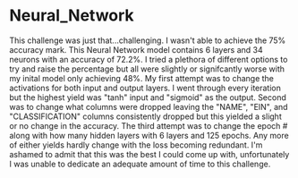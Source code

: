 # Neural_Network

This challenge was just that...challenging. I wasn't able to achieve the 75% accuracy mark.
This Neural Network model contains 6 layers and 34 neurons with an accuracy of 72.2%.
I tried a plethora of different options to try and raise the percentage but all were slightly or signifcantly worse with my inital model only achieving 48%.
My first attempt was to change the activations for both input and output layers. I went through every iteration but the highest yield was "tanh" input and "sigmoid" as the output.
Second was to change what columns were dropped leaving the "NAME", "EIN", and "CLASSIFICATION" columns consistently dropped but this yielded a slight or no change in the accuracy.
The third attempt was to change the epoch # along with how many hidden layers with 6 layers and 125 epochs. Any more of either yields hardly change with the loss becoming redundant.
I'm ashamed to admit that this was the best I could come up with, unfortunately I was unable to dedicate an adequate amount of time to this challenge.
